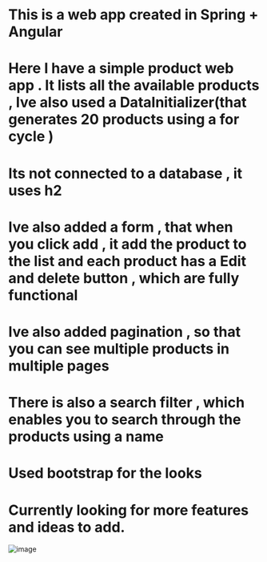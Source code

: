 # This is a web app created in Spring + Angular
# Here I have a simple product web app . It lists all the available products , Ive also used a DataInitializer(that generates 20 products using a for cycle )
# Its not connected to a database , it uses h2
# Ive also added a form , that when you click add , it add the product to the list and each product has a Edit and delete button , which are fully functional
# Ive also added pagination , so that you can see multiple products in multiple pages
# There is also a search filter , which enables you to search through the products using a name
# Used bootstrap for the looks
# Currently looking for more features and ideas to add.

![image](https://github.com/user-attachments/assets/3d10db81-833c-4cd2-bb0a-f2537997beeb)

